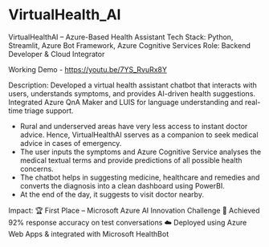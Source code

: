 # VirtualHealth_AI
VirtualHealthAI – Azure-Based Health Assistant
Tech Stack: Python, Streamlit, Azure Bot Framework, Azure Cognitive Services
Role: Backend Developer & Cloud Integrator

Working Demo - https://youtu.be/7YS_RvuRx8Y

Description:
Developed a virtual health assistant chatbot that interacts with users, understands symptoms, and provides AI-driven health suggestions. Integrated Azure QnA Maker and LUIS for language understanding and real-time triage support.
- Rural and underserved areas have very less access to instant doctor advice. Hence, VirtualHealthAI sserves as a companion to seek medical advice in cases of emergency.
- The user inputs the symptoms and Azure Cognitive Service analyses the medical textual terms and provide predictions of all possible health concerns.
- The chatbot helps in suggesting medicine, healthcare and remedies and converts the diagnosis into a clean dashboard using PowerBI.
- At the end of the day, it suggests to visit doctor nearby.
  
Impact:
🏆 First Place – Microsoft Azure AI Innovation Challenge
💬 Achieved 92% response accuracy on test conversations
☁️ Deployed using Azure Web Apps & integrated with Microsoft HealthBot

